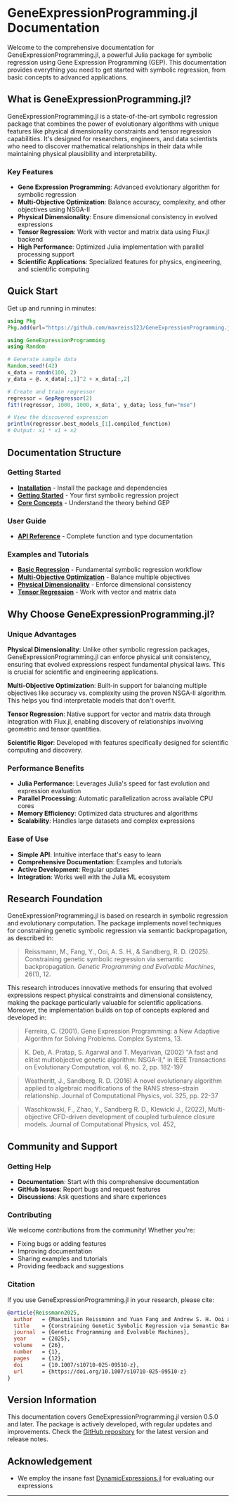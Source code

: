 # GeneExpressionProgramming.jl Documentation

Welcome to the comprehensive documentation for GeneExpressionProgramming.jl, a powerful Julia package for symbolic regression using Gene Expression Programming (GEP). This documentation provides everything you need to get started with symbolic regression, from basic concepts to advanced applications.

## What is GeneExpressionProgramming.jl?

GeneExpressionProgramming.jl is a state-of-the-art symbolic regression package that combines the power of evolutionary algorithms with unique features like physical dimensionality constraints and tensor regression capabilities. It's designed for researchers, engineers, and data scientists who need to discover mathematical relationships in their data while maintaining physical plausibility and interpretability.

### Key Features

- **Gene Expression Programming**: Advanced evolutionary algorithm for symbolic regression  
- **Multi-Objective Optimization**: Balance accuracy, complexity, and other objectives using NSGA-II  
- **Physical Dimensionality**: Ensure dimensional consistency in evolved expressions  
- **Tensor Regression**: Work with vector and matrix data using Flux.jl backend  
- **High Performance**: Optimized Julia implementation with parallel processing support  
- **Scientific Applications**: Specialized features for physics, engineering, and scientific computing  

## Quick Start

Get up and running in minutes:

```julia
using Pkg
Pkg.add(url="https://github.com/maxreiss123/GeneExpressionProgramming.jl.git")

using GeneExpressionProgramming
using Random

# Generate sample data
Random.seed!(42)
x_data = randn(100, 2)
y_data = @. x_data[:,1]^2 + x_data[:,2]

# Create and train regressor
regressor = GepRegressor(2)
fit!(regressor, 1000, 1000, x_data', y_data; loss_fun="mse")

# View the discovered expression
println(regressor.best_models_[1].compiled_function)
# Output: x1 * x1 + x2
```

## Documentation Structure

###  Getting Started
- **[Installation](installation.md)** - Install the package and dependencies
- **[Getting Started](getting-started.md)** - Your first symbolic regression project
- **[Core Concepts](core-concepts.md)** - Understand the theory behind GEP

### User Guide
- **[API Reference](api-reference.md)** - Complete function and type documentation

### Examples and Tutorials
- **[Basic Regression](examples/basic-regression.md)** - Fundamental symbolic regression workflow
- **[Multi-Objective Optimization](examples/multi-objective.md)** - Balance multiple objectives
- **[Physical Dimensionality](examples/physical-dimensions.md)** - Enforce dimensional consistency
- **[Tensor Regression](examples/tensor-regression.md)** - Work with vector and matrix data



## Why Choose GeneExpressionProgramming.jl?

### Unique Advantages

**Physical Dimensionality**: Unlike other symbolic regression packages, GeneExpressionProgramming.jl can enforce physical unit consistency, ensuring that evolved expressions respect fundamental physical laws. This is crucial for scientific and engineering applications.

**Multi-Objective Optimization**: Built-in support for balancing multiple objectives like accuracy vs. complexity using the proven NSGA-II algorithm. This helps you find interpretable models that don't overfit.

**Tensor Regression**: Native support for vector and matrix data through integration with Flux.jl, enabling discovery of relationships involving geometric and tensor quantities.

**Scientific Rigor**: Developed with features specifically designed for scientific computing and discovery.

### Performance Benefits

- **Julia Performance**: Leverages Julia's speed for fast evolution and expression evaluation
- **Parallel Processing**: Automatic parallelization across available CPU cores
- **Memory Efficiency**: Optimized data structures and algorithms
- **Scalability**: Handles large datasets and complex expressions

### Ease of Use

- **Simple API**: Intuitive interface that's easy to learn
- **Comprehensive Documentation**: Examples and tutorials
- **Active Development**: Regular updates
- **Integration**: Works well with the Julia ML ecosystem

## Research Foundation

GeneExpressionProgramming.jl is based on research in symbolic regression and evolutionary computation. The package implements novel techniques for constraining genetic symbolic regression via semantic backpropagation, as described in:

> Reissmann, M., Fang, Y., Ooi, A. S. H., & Sandberg, R. D. (2025). Constraining genetic symbolic regression via semantic backpropagation. *Genetic Programming and Evolvable Machines*, 26(1), 12.

This research introduces innovative methods for ensuring that evolved expressions respect physical constraints and dimensional consistency, making the package particularly valuable for scientific applications. Moreover, the implementation builds on top of concepts explored and developed in:

> Ferreira, C. (2001). Gene Expression Programming: a New Adaptive Algorithm for Solving Problems. Complex Systems, 13.

> K. Deb, A. Pratap, S. Agarwal and T. Meyarivan, (2002) "A fast and elitist multiobjective genetic algorithm: NSGA-II," in IEEE Transactions on Evolutionary Computation, vol. 6, no. 2, pp. 182-197 

> Weatheritt, J., Sandberg, R. D. (2016)  A novel evolutionary algorithm applied to algebraic modifications of the RANS stress–strain relationship. Journal of Computational Physics, vol. 325, pp. 22-37

> Waschkowski, F., Zhao, Y., Sandberg R. D., Klewicki J., (2022), Multi-objective CFD-driven development of coupled turbulence closure models. Journal of Computational Physics, vol. 452, 

## Community and Support

### Getting Help

- **Documentation**: Start with this comprehensive documentation
- **GitHub Issues**: Report bugs and request features
- **Discussions**: Ask questions and share experiences


### Contributing

We welcome contributions from the community! Whether you're:
- Fixing bugs or adding features
- Improving documentation
- Sharing examples and tutorials
- Providing feedback and suggestions


### Citation

If you use GeneExpressionProgramming.jl in your research, please cite:

```bibtex
@article{Reissmann2025,
  author   = {Maximilian Reissmann and Yuan Fang and Andrew S. H. Ooi and Richard D. Sandberg},
  title    = {Constraining Genetic Symbolic Regression via Semantic Backpropagation},
  journal  = {Genetic Programming and Evolvable Machines},
  year     = {2025},
  volume   = {26},
  number   = {1},
  pages    = {12},
  doi      = {10.1007/s10710-025-09510-z},
  url      = {https://doi.org/10.1007/s10710-025-09510-z}
}
```

## Version Information

This documentation covers GeneExpressionProgramming.jl version 0.5.0 and later. The package is actively developed, with regular updates and improvements. Check the [GitHub repository](https://github.com/maxreiss123/GeneExpressionProgramming.jl) for the latest version and release notes.


## Acknowledgement
 - We employ the insane fast [DynamicExpressions.jl](https://github.com/SymbolicML/DynamicExpressions.jl) for evaluating our expressions
---
